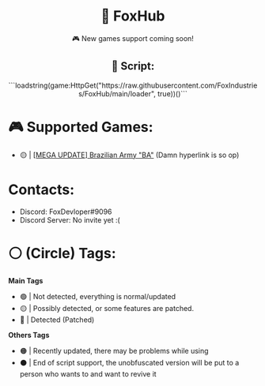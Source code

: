 <h1 align="center">👋 FoxHub</h1><p align="center">🎮 New games support coming soon!</p>

<h2 align="center">📜 Script:</h2><p align="center">```loadstring(game:HttpGet("https://raw.githubusercontent.com/FoxIndustries/FoxHub/main/loader", true))()```</p>

# 🎮 Supported Games:
- 🟡 | [[MEGA UPDATE] Brazilian Army "BA"](https://www.roblox.com/games/7235547883/BIG-UPDATE-Ex-rcito-Brasileiro-EB#!/about) (Damn hyperlink is so op)

# Contacts:
- Discord: FoxDevloper#9096
- Discord Server: No invite yet :(

# ⚪ (Circle) Tags:

**Main Tags**
- 🟢 | Not detected, everything is normal/updated
- 🟡 | Possibly detected, or some features are patched.
- 🔴 | Detected (Patched)

**Others Tags**
- 🟠 | Recently updated, there may be problems while using
- ⚫ | End of script support, the unobfuscated version will be put to a person who wants to and want to revive it
